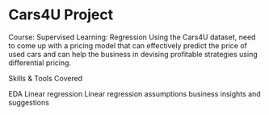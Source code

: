 # Cars4U Project
Course: Supervised Learning: Regression
Using the Cars4U dataset, need to come up with a pricing model that can effectively predict the price of used cars and can help the business in devising profitable strategies using differential pricing.

Skills & Tools Covered

EDA
Linear regression
Linear regression assumptions
business insights and suggestions
